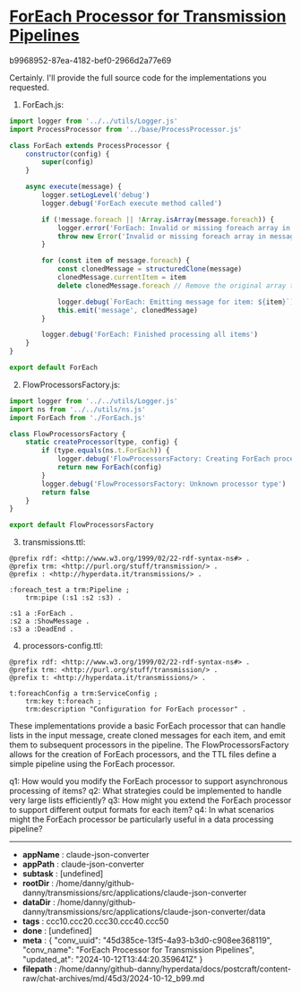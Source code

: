 # [ForEach Processor for Transmission Pipelines](https://claude.ai/chat/45d385ce-13f5-4a93-b3d0-c908ee368119)

b9968952-87ea-4182-bef0-2966d2a77e69

 Certainly. I'll provide the full source code for the implementations you requested.

1. ForEach.js:

```javascript
import logger from '../../utils/Logger.js'
import ProcessProcessor from '../base/ProcessProcessor.js'

class ForEach extends ProcessProcessor {
    constructor(config) {
        super(config)
    }

    async execute(message) {
        logger.setLogLevel('debug')
        logger.debug('ForEach execute method called')

        if (!message.foreach || !Array.isArray(message.foreach)) {
            logger.error('ForEach: Invalid or missing foreach array in message')
            throw new Error('Invalid or missing foreach array in message')
        }

        for (const item of message.foreach) {
            const clonedMessage = structuredClone(message)
            clonedMessage.currentItem = item
            delete clonedMessage.foreach // Remove the original array to prevent infinite loops

            logger.debug(`ForEach: Emitting message for item: ${item}`)
            this.emit('message', clonedMessage)
        }

        logger.debug('ForEach: Finished processing all items')
    }
}

export default ForEach
```

2. FlowProcessorsFactory.js:

```javascript
import logger from '../../utils/Logger.js'
import ns from '../../utils/ns.js'
import ForEach from './ForEach.js'

class FlowProcessorsFactory {
    static createProcessor(type, config) {
        if (type.equals(ns.t.ForEach)) {
            logger.debug('FlowProcessorsFactory: Creating ForEach processor')
            return new ForEach(config)
        }
        logger.debug('FlowProcessorsFactory: Unknown processor type')
        return false
    }
}

export default FlowProcessorsFactory
```

3. transmissions.ttl:

```turtle
@prefix rdf: <http://www.w3.org/1999/02/22-rdf-syntax-ns#> .
@prefix trm: <http://purl.org/stuff/transmission/> .
@prefix : <http://hyperdata.it/transmissions/> .

:foreach_test a trm:Pipeline ;
    trm:pipe (:s1 :s2 :s3) .

:s1 a :ForEach .
:s2 a :ShowMessage .
:s3 a :DeadEnd .
```

4. processors-config.ttl:

```turtle
@prefix rdf: <http://www.w3.org/1999/02/22-rdf-syntax-ns#> .
@prefix trm: <http://purl.org/stuff/transmission/> .
@prefix t: <http://hyperdata.it/transmissions/> .

t:foreachConfig a trm:ServiceConfig ;
    trm:key t:foreach ;
    trm:description "Configuration for ForEach processor" .
```

These implementations provide a basic ForEach processor that can handle lists in the input message, create cloned messages for each item, and emit them to subsequent processors in the pipeline. The FlowProcessorsFactory allows for the creation of ForEach processors, and the TTL files define a simple pipeline using the ForEach processor.

q1: How would you modify the ForEach processor to support asynchronous processing of items?
q2: What strategies could be implemented to handle very large lists efficiently?
q3: How might you extend the ForEach processor to support different output formats for each item?
q4: In what scenarios might the ForEach processor be particularly useful in a data processing pipeline?

---

* **appName** : claude-json-converter
* **appPath** : claude-json-converter
* **subtask** : [undefined]
* **rootDir** : /home/danny/github-danny/transmissions/src/applications/claude-json-converter
* **dataDir** : /home/danny/github-danny/transmissions/src/applications/claude-json-converter/data
* **tags** : ccc10.ccc20.ccc30.ccc40.ccc50
* **done** : [undefined]
* **meta** : {
  "conv_uuid": "45d385ce-13f5-4a93-b3d0-c908ee368119",
  "conv_name": "ForEach Processor for Transmission Pipelines",
  "updated_at": "2024-10-12T13:44:20.359641Z"
}
* **filepath** : /home/danny/github-danny/hyperdata/docs/postcraft/content-raw/chat-archives/md/45d3/2024-10-12_b99.md